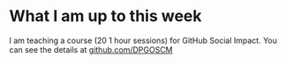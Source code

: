 # What I am up to this week

I am teaching a course (20 1 hour sessions) for GitHub Social Impact.  You can see the details at [github.com/DPGOSCM](https://github.com/DPGOSCM)
